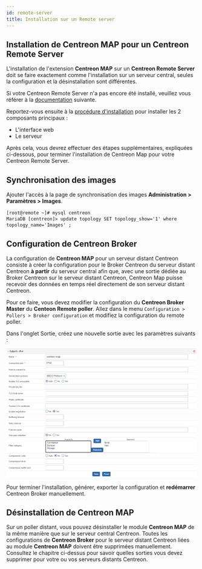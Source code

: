 ```yaml
---
id: remote-server
title: Installation sur un Remote server
---
```


## Installation de Centreon MAP pour un Centreon Remote Server

L'installation de l'extension **Centreon MAP** sur un **Centreon Remote Server** doit se faire exactement comme l'installation sur un serveur central, seules la configuration et la désinstallation sont différentes.

Si votre Centreon Remote Server n'a pas encore été installé, veuillez vous référer à la [documentation](https://documentation.centreon.com/docs/centreon/en/latest/administration_guide/poller/install_remote_server) suivante.

Reportez-vous ensuite à la [procédure d'installation](install.md) pour installer les 2 composants principaux :

- L'interface web
- Le serveur

Après cela, vous devrez effectuer des étapes supplémentaires, expliquées ci-dessous, pour terminer l'installation de Centreon Map pour votre Centreon Remote Server.

## Synchronisation des images

Ajouter l'accès à la page de synchronisation des images **Administration > Paramètres > Images**.

```shell
[root@remote ~]# mysql centreon
MariaDB [centreon]> update topology SET topology_show='1' where topology_name='Images' ;
```

## Configuration de Centreon Broker

La configuration de **Centreon MAP** pour un serveur distant Centreon consiste à créer la configuration pour le Broker Centreon du serveur distant Centreon **à partir** du serveur central afin que, avec une sortie dédiée au Broker Centreon sur le serveur distant Centreon, Centreon Map puisse recevoir des données en temps réel directement de son serveur distant Centreon.

Pour ce faire, vous devez modifier la configuration du **Centreon Broker Master** du **Centeon Remote poller**.
Allez dans le menu `Configuration > Pollers > Broker configuration` et modifiez la configuration du remote poller.

Dans l'onglet Sortie, créez une nouvelle sortie avec les paramètres suivants :

![image](../assets/graph-views/output_broker.png)

Pour terminer l'installation, générer, exporter la configuration et **redémarrer** Centreon Broker manuellement.

## Désinstallation de Centreon MAP

Sur un poller distant, vous pouvez désinstaller le module **Centreon MAP** de la même manière que sur le serveur central Centreon.
Toutes les configurations de **Centreon Broker** pour le serveur distant Centreon liées au module **Centreon MAP** doivent être supprimées manuellement.
Consultez le chapitre ci-dessus pour savoir quelles sorties vous devez supprimer pour votre ou vos serveurs distants Centreon.
